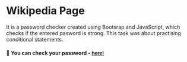 
# Wikipedia Page

It is a password checker created using Bootsrap and JavaScript, which checks if the entered pasword is strong. This task was about practising conditional statements.

<h4>🔹 You can check your password - <a href="https://simonakom.github.io/check-password-strength/index.html" style="font-size:small;">here!</a><h4>
